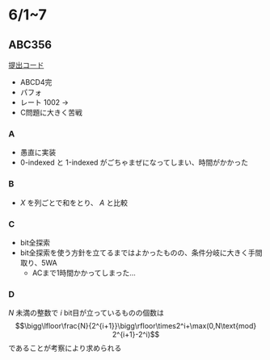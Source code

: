 # 6/1~7

## ABC356

[提出コード](https://atcoder.jp/contests/abc356/submissions?f.Task=&f.LanguageName=&f.Status=&f.User=dye8128)

- ABCD4完
- パフォ
- レート 1002 ->
- C問題に大きく苦戦

### A

- 愚直に実装
- 0-indexed と 1-indexed がごちゃまぜになってしまい、時間がかかった

### B

- $X$ を列ごとで和をとり、 $A$ と比較

### C

- bit全探索
- bit全探索を使う方針を立てるまではよかったものの、条件分岐に大きく手間取り、5WA
  - ACまで1時間かかってしまった...

### D

$N$ 未満の整数で $i$ bit目が立っているものの個数は $$\bigg\lfloor\frac{N}{2^{i+1}}\bigg\rfloor\times2^i+\max(0,N\text{mod} 2^{i+1}-2^i)$$ であることが考察により求められる
